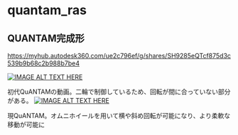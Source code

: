# quantam_ras
## QUANTAM完成形 
https://myhub.autodesk360.com/ue2c796ef/g/shares/SH9285eQTcf875d3c539b9b68c2b988b7be4

[![IMAGE ALT TEXT HERE](http://img.youtube.com/vi/zPMKZhKLF3U/0.jpg)](http://www.youtube.com/watch?v=zPMKZhKLF3U)

初代QuANTAMの動画。二輪で制御しているため、回転が間に合っていない部分がある。
[![IMAGE ALT TEXT HERE](http://img.youtube.com/vi/bRRpJQk6aTk/0.jpg)](http://www.youtube.com/watch?v=bRRpJQk6aTk)

現QuANTAM。オムニホイールを用いて横や斜め回転が可能になり、より柔軟な移動が可能に
